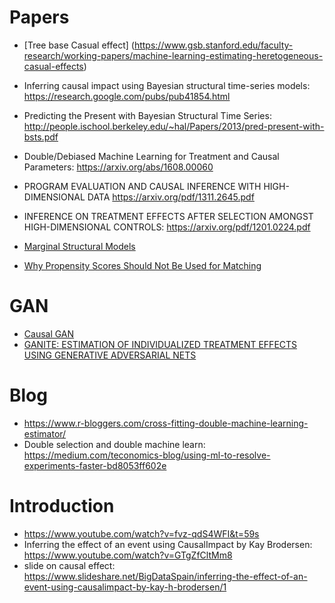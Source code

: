 
# Papers 

* [Tree base Casual effect] (https://www.gsb.stanford.edu/faculty-research/working-papers/machine-learning-estimating-heretogeneous-casual-effects)
* Inferring causal impact using Bayesian structural time-series models: https://research.google.com/pubs/pub41854.html
* Predicting the Present with Bayesian Structural Time Series: http://people.ischool.berkeley.edu/~hal/Papers/2013/pred-present-with-bsts.pdf
* Double/Debiased Machine Learning for Treatment and Causal Parameters: https://arxiv.org/abs/1608.00060
* PROGRAM EVALUATION AND CAUSAL INFERENCE WITH
HIGH-DIMENSIONAL DATA https://arxiv.org/pdf/1311.2645.pdf
* INFERENCE ON TREATMENT EFFECTS AFTER SELECTION
AMONGST HIGH-DIMENSIONAL CONTROLS: https://arxiv.org/pdf/1201.0224.pdf

* [Marginal Structural Models](http://epiresearch.org/wp-content/uploads/2014/07/Robins_EPI_2000_11_550.pdf)
* [Why Propensity Scores Should Not Be Used for Matching](https://www.methods-colloquium.com/single-post/2015/09/11/Gary-King-Why-Propensity-Scores-Should-Not-Be-Used-for-Matching)

# GAN
* [Causal GAN](https://github.com/mkocaoglu/CausalGAN)
* [GANITE: ESTIMATION OF INDIVIDUALIZED TREATMENT
EFFECTS USING GENERATIVE ADVERSARIAL
NETS](https://openreview.net/pdf?id=ByKWUeWA-)

# Blog
* https://www.r-bloggers.com/cross-fitting-double-machine-learning-estimator/
* Double selection and double machine learn: https://medium.com/teconomics-blog/using-ml-to-resolve-experiments-faster-bd8053ff602e

# Introduction
* https://www.youtube.com/watch?v=fvz-qdS4WFI&t=59s
* Inferring the effect of an event using CausalImpact by Kay Brodersen: https://www.youtube.com/watch?v=GTgZfCltMm8
* slide on causal effect: https://www.slideshare.net/BigDataSpain/inferring-the-effect-of-an-event-using-causalimpact-by-kay-h-brodersen/1
